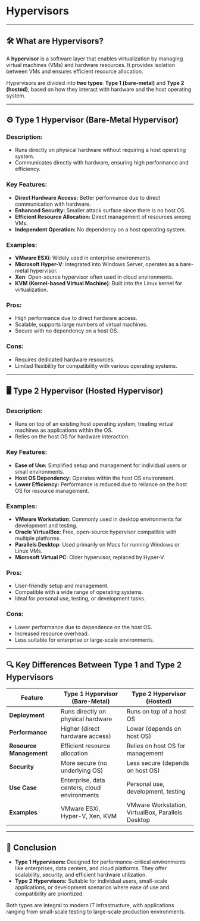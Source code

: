 # Hypervisors  

---

## 🛠️ What are Hypervisors?  

A **hypervisor** is a software layer that enables virtualization by managing virtual machines (VMs) and hardware resources. It provides isolation between VMs and ensures efficient resource allocation.  

Hypervisors are divided into **two types**: **Type 1 (bare-metal)** and **Type 2 (hosted)**, based on how they interact with hardware and the host operating system.  

---

## ⚙️ Type 1 Hypervisor (Bare-Metal Hypervisor)  

### **Description:**  
- Runs directly on physical hardware without requiring a host operating system.  
- Communicates directly with hardware, ensuring high performance and efficiency.  

### **Key Features:**  
- **Direct Hardware Access:** Better performance due to direct communication with hardware.  
- **Enhanced Security:** Smaller attack surface since there is no host OS.  
- **Efficient Resource Allocation:** Direct management of resources among VMs.  
- **Independent Operation:** No dependency on a host operating system.  

### **Examples:**  
- **VMware ESXi**: Widely used in enterprise environments.  
- **Microsoft Hyper-V**: Integrated into Windows Server, operates as a bare-metal hypervisor.  
- **Xen**: Open-source hypervisor often used in cloud environments.  
- **KVM (Kernel-based Virtual Machine)**: Built into the Linux kernel for virtualization.  

### **Pros:**  
- High performance due to direct hardware access.  
- Scalable, supports large numbers of virtual machines.  
- Secure with no dependency on a host OS.  

### **Cons:**  
- Requires dedicated hardware resources.  
- Limited flexibility for compatibility with various operating systems.  

---

## 🖥️ Type 2 Hypervisor (Hosted Hypervisor)  

### **Description:**  
- Runs on top of an existing host operating system, treating virtual machines as applications within the OS.  
- Relies on the host OS for hardware interaction.  

### **Key Features:**  
- **Ease of Use:** Simplified setup and management for individual users or small environments.  
- **Host OS Dependency:** Operates within the host OS environment.  
- **Lower Efficiency:** Performance is reduced due to reliance on the host OS for resource management.  

### **Examples:**  
- **VMware Workstation**: Commonly used in desktop environments for development and testing.  
- **Oracle VirtualBox**: Free, open-source hypervisor compatible with multiple platforms.  
- **Parallels Desktop**: Used primarily on Macs for running Windows or Linux VMs.  
- **Microsoft Virtual PC**: Older hypervisor, replaced by Hyper-V.  

### **Pros:**  
- User-friendly setup and management.  
- Compatible with a wide range of operating systems.  
- Ideal for personal use, testing, or development tasks.  

### **Cons:**  
- Lower performance due to dependence on the host OS.  
- Increased resource overhead.  
- Less suitable for enterprise or large-scale environments.  

---

## 🔍 Key Differences Between Type 1 and Type 2 Hypervisors  

| Feature             | Type 1 Hypervisor (Bare-Metal) | Type 2 Hypervisor (Hosted)    |
|---------------------|--------------------------------|--------------------------------|
| **Deployment**      | Runs directly on physical hardware | Runs on top of a host OS       |
| **Performance**     | Higher (direct hardware access) | Lower (depends on host OS)     |
| **Resource Management** | Efficient resource allocation | Relies on host OS for management |
| **Security**        | More secure (no underlying OS) | Less secure (depends on host OS) |
| **Use Case**        | Enterprise, data centers, cloud environments | Personal use, development, testing |
| **Examples**        | VMware ESXi, Hyper-V, Xen, KVM | VMware Workstation, VirtualBox, Parallels Desktop |

---

## 🏁 Conclusion  

- **Type 1 Hypervisors:** Designed for performance-critical environments like enterprises, data centers, and cloud platforms. They offer scalability, security, and efficient hardware utilization.  
- **Type 2 Hypervisors:** Suitable for individual users, small-scale applications, or development scenarios where ease of use and compatibility are prioritized.  

Both types are integral to modern IT infrastructure, with applications ranging from small-scale testing to large-scale production environments.  
